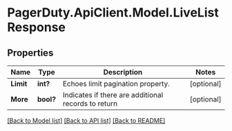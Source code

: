 # PagerDuty.ApiClient.Model.LiveListResponse
## Properties

Name | Type | Description | Notes
------------ | ------------- | ------------- | -------------
**Limit** | **int?** | Echoes limit pagination property. | [optional] 
**More** | **bool?** | Indicates if there are additional records to return | [optional] 

[[Back to Model list]](../README.md#documentation-for-models) [[Back to API list]](../README.md#documentation-for-api-endpoints) [[Back to README]](../README.md)


